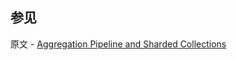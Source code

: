 ## 参见

原文 - [Aggregation Pipeline and Sharded Collections]( https://docs.mongodb.com/manual/core/aggregation-pipeline-sharded-collections/ )

